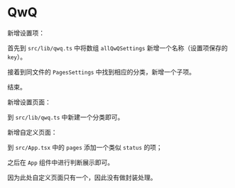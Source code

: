 # QwQ

新增设置项：

首先到 `src/lib/qwq.ts` 中将数组 `allQwQSettings` 新增一个名称（设置项保存的 `key`）。

接着到同文件的 `PagesSettings` 中找到相应的分类，新增一个子项。

结束。

新增设置页面：

到 `src/lib/qwq.ts` 中新建一个分类即可。

新增自定义页面：

到 `src/App.tsx` 中的 `pages` 添加一个类似 `status` 的项；

之后在 `App` 组件中进行判断展示即可。

因为此处自定义页面只有一个，因此没有做封装处理。
